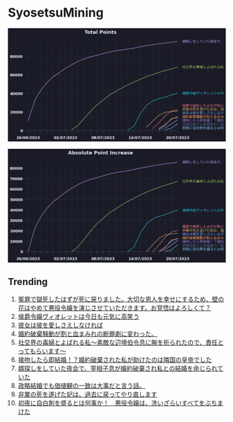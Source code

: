 # SyosetsuMining


![](https://raw.githubusercontent.com/exc4l/SyosetsuMining/main/plots/point_trend.png)

![](https://raw.githubusercontent.com/exc4l/SyosetsuMining/main/plots/point_increase.png)


## Trending

1. [冤罪で獄死したはずが死に戻りました。大切な恩人を幸せにするため、壁の花はやめて悪役令嬢を演じさせていただきます。お覚悟はよろしくて？](https://ncode.syosetu.com/n0283ii/)
2. [侯爵令嬢ヴィオレットは今日も元気に高笑う](https://ncode.syosetu.com/n8950ih/)
3. [彼女は彼を愛しさえしなければ](https://ncode.syosetu.com/n0689ii/)
4. [婚約破棄騒動が割と血まみれの断罪劇に変わった。](https://ncode.syosetu.com/n0668ii/)
5. [社交界の毒婦とよばれる私～素敵な辺境伯令息に腕を折られたので、責任とってもらいます～](https://ncode.syosetu.com/n5182ih/)
6. [接吻したら即結婚！？婚約破棄された私が助けたのは隣国の皇帝でした](https://ncode.syosetu.com/n0937ii/)
7. [婿探しをしていた夜会で、宰相子息が婚約破棄され私との結婚を命じられていた](https://ncode.syosetu.com/n1855ih/)
8. [政略結婚でも価値観の一致は大事だと言う話。](https://ncode.syosetu.com/n0661ii/)
9. [非業の死を遂げた妃は、過去に戻ってやり直します](https://ncode.syosetu.com/n7932ih/)
10. [初夜に自白剤を盛るとは何事か！　悪役令嬢は、洗いざらいすべてをぶちまけた](https://ncode.syosetu.com/n1023ii/)
